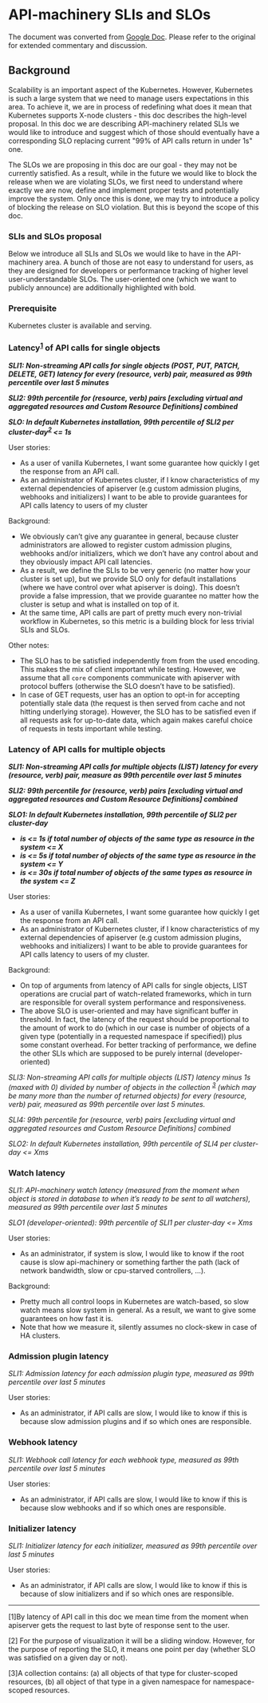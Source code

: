 # API-machinery SLIs and SLOs

The document was converted from [Google Doc]. Please refer to the original for
extended commentary and discussion.

## Background

Scalability is an important aspect of the Kubernetes. However, Kubernetes is
such a large system that we need to manage users expectations in this area.
To achieve it, we are in process of redefining what does it mean that
Kubernetes supports X-node clusters - this doc describes the high-level
proposal. In this doc we are describing API-machinery related SLIs we would
like to introduce and suggest which of those should eventually have a
corresponding SLO replacing current "99% of API calls return in under 1s" one.

The SLOs we are proposing in this doc are our goal - they may not be currently
satisfied. As a result, while in the future we would like to block the release
when we are violating SLOs, we first need to understand where exactly we are
now, define and implement proper tests and potentially improve the system.
Only once this is done, we may try to introduce a policy of blocking the
release on SLO violation. But this is beyond the scope of this doc.


### SLIs and SLOs proposal

Below we introduce all SLIs and SLOs we would like to have in the API-machinery
area. A bunch of those are not easy to understand for users, as they are
designed for developers or performance tracking of higher level
user-understandable SLOs. The user-oriented one (which we want to publicly
announce) are additionally highlighted with bold.

### Prerequisite

Kubernetes cluster is available and serving.

### Latency<sup>[1](#footnote1)</sup> of API calls for single objects

__***SLI1: Non-streaming API calls for single objects (POST, PUT, PATCH, DELETE,
GET) latency for every (resource, verb) pair, measured as 99th percentile over
last 5 minutes***__

__***SLI2: 99th percentile for (resource, verb) pairs \[excluding virtual and
aggregated resources and Custom Resource Definitions\] combined***__

__***SLO: In default Kubernetes installation, 99th percentile of SLI2
per cluster-day<sup>[2](#footnote2)</sup> <= 1s***__

User stories:
- As a user of vanilla Kubernetes, I want some guarantee how quickly I get the
response from an API call.
- As an administrator of Kubernetes cluster, if I know characteristics of my
external dependencies of apiserver (e.g custom admission plugins, webhooks and
initializers) I want to be able to provide guarantees for API calls latency to
users of my cluster

Background:
- We obviously can’t give any guarantee in general, because cluster
administrators are allowed to register custom admission plugins, webhooks
and/or initializers, which we don’t have any control about and they obviously
impact API call latencies.
- As a result, we define the SLIs to be very generic (no matter how your
cluster is set up), but we provide SLO only for default installations (where we
have control over what apiserver is doing). This doesn’t provide a false
impression, that we provide guarantee no matter how the cluster is setup and
what is installed on top of it.
- At the same time, API calls are part of pretty much every non-trivial workflow
in Kubernetes, so this metric is a building block for less trivial SLIs and
SLOs.

Other notes:
- The SLO has to be satisfied independently from from the used encoding. This
makes the mix of client important while testing. However, we assume that all
`core` components communicate with apiserver with protocol buffers (otherwise
the SLO doesn’t have to be satisfied).
- In case of GET requests, user has an option to opt-in for accepting
potentially stale data (the request is then served from cache and not hitting
underlying storage). However, the SLO has to be satisfied even if all requests
ask for up-to-date data, which again makes careful choice of requests in tests
important while testing.


### Latency of API calls for multiple objects

__***SLI1: Non-streaming API calls for multiple objects (LIST) latency for
every (resource, verb) pair, measure as 99th percentile over last 5 minutes***__

__***SLI2: 99th percentile for (resource, verb) pairs [excluding virtual and
aggregated resources and Custom Resource Definitions] combined***__

__***SLO1: In default Kubernetes installation, 99th percentile of SLI2 per
cluster-day***__
- __***is <= 1s if total number of objects of the same type as resource in the
system <= X***__
- __***is <= 5s if total number of objects of the same type as resource in the
system <= Y***__
- __***is <= 30s if total number of objects of the same types as resource in the
system <= Z***__ 

User stories:
- As a user of vanilla Kubernetes, I want some guarantee how quickly I get the
response from an API call.
- As an administrator of Kubernetes cluster, if I know characteristics of my
external dependencies of apiserver (e.g custom admission plugins, webhooks and
initializers) I want to be able to provide guarantees for API calls latency to
users of my cluster.

Background:
- On top of arguments from latency of API calls for single objects, LIST
operations are crucial part of watch-related frameworks, which in turn are
responsible for overall system performance and responsiveness.
- The above SLO is user-oriented and may have significant buffer in threshold.
In fact, the latency of the request should be proportional to the amount of
work to do (which in our case is number of objects of a given type (potentially
in a requested namespace if specified)) plus some constant overhead. For better
tracking of performance, we define the other SLIs which are supposed to be
purely internal (developer-oriented)


_SLI3: Non-streaming API calls for multiple objects (LIST) latency minus 1s
(maxed with 0) divided by number of objects in the collection
<sup>[3](#footnote3)</sup> (which may be many more than the number of returned
objects) for every (resource, verb) pair, measured as 99th percentile over
last 5 minutes._

_SLI4: 99th percentile for (resource, verb) pairs [excluding virtual and
aggregated resources and Custom Resource Definitions] combined_

_SLO2: In default Kubernetes installation, 99th percentile of SLI4 per
cluster-day <= Xms_


### Watch latency

_SLI1: API-machinery watch latency (measured from the moment when object is
stored in database to when it’s ready to be sent to all watchers), measured
as 99th percentile over last 5 minutes_

_SLO1 (developer-oriented): 99th percentile of SLI1 per cluster-day <= Xms_

User stories:
- As an administrator, if system is slow, I would like to know if the root
cause is slow api-machinery or something farther the path (lack of network
bandwidth, slow or cpu-starved controllers, ...).

Background:
- Pretty much all control loops in Kubernetes are watch-based, so slow watch
means slow system in general. As a result, we want to give some guarantees on
how fast it is.
- Note that how we measure it, silently assumes no clock-skew in case of HA
clusters.


### Admission plugin latency

_SLI1: Admission latency for each admission plugin type, measured as 99th
percentile over last 5 minutes_

User stories:
- As an administrator, if API calls are slow, I would like to know if this is
because slow admission plugins and if so which ones are responsible.


### Webhook latency

_SLI1: Webhook call latency for each webhook type, measured as 99th percentile
over last 5 minutes_

User stories:
- As an administrator, if API calls are slow, I would like to know if this is
because slow webhooks and if so which ones are responsible.


### Initializer latency

_SLI1: Initializer latency for each initializer, measured as 99th percentile
over last 5 minutes_

User stories:
- As an administrator, if API calls are slow, I would like to know if this is
because of slow initializers and if so which ones are responsible.

---
<a name="footnote1">\[1\]</a>By latency of API call in this doc we mean time
from the moment when apiserver gets the request to last byte of response sent
to the user.

<a name="footnote2">\[2\]</a> For the purpose of visualization it will be a
sliding window. However, for the purpose of reporting the SLO, it means one
point per day (whether SLO was satisfied on a given day or not).

<a name="footnote3">\[3\]</a>A collection contains: (a) all objects of that
type for cluster-scoped resources, (b) all object of that type in a given
namespace for namespace-scoped resources.


[Google Doc]: https://docs.google.com/document/d/1Q5qxdeBPgTTIXZxdsFILg7kgqWhvOwY8uROEf0j5YBw/edit#
